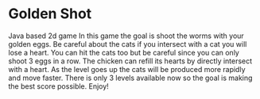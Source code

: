 # Golden Shot
Java based 2d game In this game the goal is shoot the worms with your golden eggs. Be careful about the cats if you intersect with a cat you will lose a heart. You can hit the cats too but be careful since you can only shoot 3 eggs in a row. The chicken can refill its hearts by directly intersect with a heart. As the level goes up the cats will be produced more rapidly and move faster. There is only 3 levels available now so the goal is making the best score possible. Enjoy!
